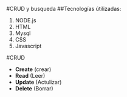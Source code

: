 #CRUD y busqueda
##Tecnologías útilizadas:
1. NODE.js
2. HTML
3. Mysql
4. CSS
5. Javascript

#CRUD
* **Create** (crear)
* **Read** (Leer)
* **Update** (Actulizar)
* **Delete** (Borrar)